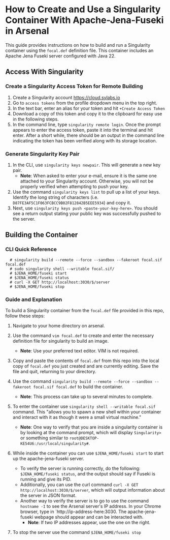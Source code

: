 # How to Create and Use a Singularity Container With Apache-Jena-Fuseki in Arsenal

This guide provides instructions on how to build and run a Singularity container using the `focal.def` definition file. This container includes an Apache Jena Fuseki server configured with Java 22.

## Access With Singularity

### Create a Singularity Access Token for Remote Building
1. Create a Singularity account https://cloud.sylabs.io
2. Go to `access tokens` from the profile dropdown menu in the top right. 
3. In the text bar, enter an alias for your token and hit `+Create Access Token`
4. Download a copy of this token and copy it to the clipboard for easy use in the following steps.
5. In the command line, type `singularity remote login`. Once the prompt appears to enter the access token, paste it into the terminal and hit enter. After a short while, there should be an output in the command line indicating the token has been verified along with its storage location. 

### Generate Singularity Key Pair
1. In the CLI, use `singularity keys newpair`. This will generate a new key pair.
	- **Note**: When asked to enter your e-mail, ensure it is the same one attached to your Singularity account. Otherwise, you will not be properly verified when attempting to push your key.
2. Use the command `singularity keys list` to pull up a list of your keys. Identify the long string of characters (i.e. `D87FE3AF5C1F063FCBCC9B02F812842B5EEE5934`) and copy it. 
3. Next, use `singularity keys push <paste-your-key-here>`. You should see a return output stating your public key was successfully pushed to the server.

## Building the Container

### CLI Quick Reference

```
  # singularity build --remote --force --sandbox --fakeroot focal.sif focal.def
  # sudo singularity shell --writable focal.sif/
  # $JENA_HOME/fuseki start
  # $JENA_HOME/fuseki status
  # curl -X GET http://localhost:3030/$/server
  # $JENA_HOME/fuseki stop
```

### Guide and Explanation

To build a Singularity container from the `focal.def` file provided in this repo, follow these steps:

1. Navigate to your home directory on arsenal.
2. Use the command `vim focal.def` to create and enter the necessary definition file for singularity to build an image.
	- **Note**: Use your preferred text editor. VIM is not required.
3. Copy and paste the contents of `focal.def` from this repo into the local copy of `focal.def` you just created and are currently editing. Save the file and quit, returning to your directory.
4. Use the command `singularity build --remote --force --sandbox --fakeroot focal.sif focal.def` to build the container.
	- **Note**: This process can take up to several minutes to complete. 
5. To enter the container use `singularity shell --writable focal.sif` command. This "allows you to spawn a new shell within your container and interact with it as though it were a small virtual machine."
	- **Note**: One way to verify that you are inside a singularity container is by looking at the command prompt, which will display `Singularity>` or something similar to `root@DESKTOP-KE54U6:/usr/local/singularity#`.
6. While inside the container you can use `$JENA_HOME/fuseki start` to start up the apache-jena-fuseki server.
	- To verify the server is running correctly, do the following: `$JENA_HOME/fuseki status`, and the output should say if Fuseki is running and give its PID.
	- Additionally, you can use the curl command `curl -X GET http://localhost:3030/$/server`, which will output information about the server in JSON format.
	- Another way to verify the server is to go to use the command `hostname -I` to see the Arsenal server's IP address. In your Chrome browser, type in `http://ip-address-here:3030. The apache-jena-fuseki webpage should appear and can be interacted with. 
		- **Note**: If two IP addresses appear, use the one on the right. 

7. To stop the server use the command `$JENA_HOME/fuseki stop`
